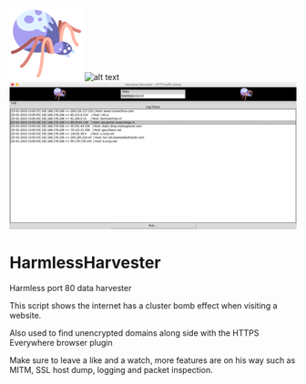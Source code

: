 ![alt text](./icon.png)
![alt text](http://leonvoerman.nl/coding/harmlessharvester.png)
![alt text](./harmlessharvester_v1.png)

# HarmlessHarvester
Harmless port 80 data harvester

This script shows the internet has a cluster bomb effect when visiting a website.

Also used to find unencrypted domains along side with the HTTPS Everywhere browser plugin

Make sure to leave a like and a watch, more features are on his way such as MITM, SSL host dump, logging and packet inspection.
